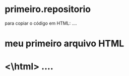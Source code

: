 # primeiro.repositorio
para copiar o código em HTML:
....
<html>
  <h1>meu primeiro arquivo HTML <h1>
  <\html>
    ....
